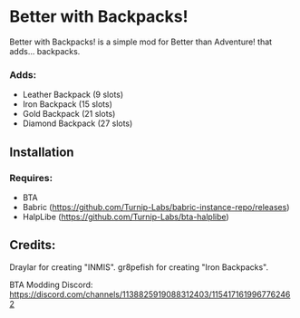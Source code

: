 # Better with Backpacks!

Better with Backpacks! is a simple mod for Better than Adventure! that adds... backpacks.

### Adds:
- Leather Backpack (9 slots)
- Iron Backpack (15 slots)
- Gold Backpack (21 slots)
- Diamond Backpack (27 slots)

## Installation

### Requires:
- BTA
- Babric (https://github.com/Turnip-Labs/babric-instance-repo/releases)
- HalpLibe (https://github.com/Turnip-Labs/bta-halplibe)

## Credits:
Draylar for creating "INMIS".
gr8pefish for creating "Iron Backpacks".

BTA Modding Discord: https://discord.com/channels/1138825919088312403/1154171619967762462
